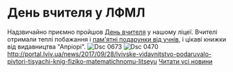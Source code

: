 
# День вчителя у ЛФМЛ
Надзвичайно приємно пройшов [День вчителя](/images/день-вчителя-у-лфмл/dsc_0673.jpg) у нашому ліцеї. Вчителі отримали теплі побажання і [пам'ятні подарунки від учнів](/images/день-вчителя-у-лфмл/dsc_0470.jpg), і цікаві книжки від видавництва "Апріорі".
![Dsc 0673](/images/день-вчителя-у-лфмл/dsc_0673_500x334.jpg)
![Dsc 0470](/images/день-вчителя-у-лфмл/dsc_0470_500x334.jpg)
http://portal.lviv.ua/news/2017/09/28/lvivske-vidavnitstvo-podaruvalo-pivtori-tisyachi-knig-fiziko-matematichnomu-litseyu
[Читати усі новини](/news)
       